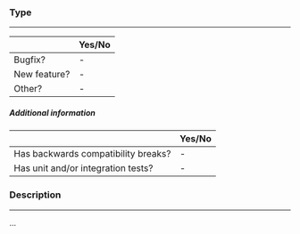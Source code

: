 <!--
Please use the provided template when creating pull requests 🙂
-->

### Type
---

|              | Yes/No |
|--------------|--------|
| Bugfix?      | -      |
| New feature? | -      |
| Other?       | -      |

##### Additional information

|                                     | Yes/No |
|-------------------------------------|--------|
| Has backwards compatibility breaks? | -      |
| Has unit and/or integration tests?  | -      |

###  Description
---

...